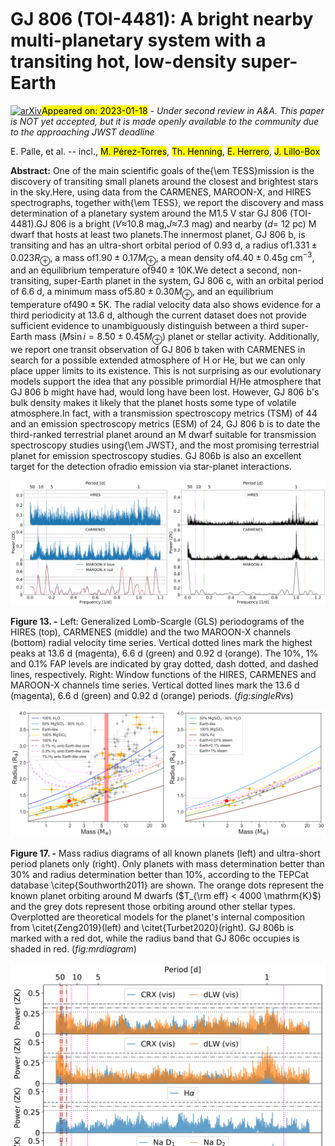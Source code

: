 <div class="macros" style="visibility:hidden;">
$\newcommand{\ensuremath}{}$
$\newcommand{\xspace}{}$
$\newcommand{\object}[1]{\texttt{#1}}$
$\newcommand{\farcs}{{.}''}$
$\newcommand{\farcm}{{.}'}$
$\newcommand{\arcsec}{''}$
$\newcommand{\arcmin}{'}$
$\newcommand{\ion}[2]{#1#2}$
$\newcommand{\textsc}[1]{\textrm{#1}}$
$\newcommand{\hl}[1]{\textrm{#1}}$
$\newcommand{\tstar}{GJ~806\xspace}$
$\newcommand{\tplanet}{GJ~806 b\xspace}$
$\newcommand{\pytransit}{\textsc{PyTransit}\xspace}$
$\newcommand{\ldtk}{\textsc{LDTk}\xspace}$
$\newcommand{\lh}{\ensuremath{\ell}}$
$\newcommand{\llh}{\ensuremath{\ln P}}$
$\newcommand{\iid}{i.i.d.\xspace}$
$\newcommand{\pvec}{\ensuremath{\boldsymbol{\theta}}\xspace}$
$\newcommand{\covmat}{\emth{\boldsymbol{\Sigma}}}$
$\newcommand{\cmat}{\ensuremath{\mathbf{K}}\xspace}$
$\newcommand{\flux}{\ensuremath{\mathbf{f}}\xspace}$
$\newcommand{\gcm}{\emth{\mathrm{g cm^{-3}}}}$
$\newcommand{\smass}{\emth{\mathrm{M_\star}}}$
$\newcommand{\srad}{\emth{\mathrm{R_\star}}}$
$\newcommand{\pmass}{\emth{\mathrm{M_P}}}$
$\newcommand{\prad}{\emth{\mathrm{R_P}}}$
$\newcommand{\rptrue}{\ensuremath{r_\mathrm{p,true}}\xspace}$
$\newcommand{\ktrue}{\ensuremath{k_\mathrm{true}}\xspace}$
$\newcommand{\kapp}{\ensuremath{k_\mathrm{app}}\xspace}$
$\newcommand{\teff}{\ensuremath{T_\mathrm{eff}}\xspace}$
$\newcommand{\teffh}{\ensuremath{T_\mathrm{eff,H}}\xspace}$
$\newcommand{\teffc}{\ensuremath{T_\mathrm{eff,C}}\xspace}$
$\newcommand{\pzep}{\ensuremath{t_\mathrm{0}}\xspace}$
$\newcommand{\pper}{\ensuremath{p}\xspace}$
$\newcommand{\prho}{\ensuremath{\rho_\star}\xspace}$
$\newcommand{\pimp}{\ensuremath{b}\xspace}$
$\newcommand{\psma}{\ensuremath{a}\xspace}$
$\newcommand{\pcref}{\ensuremath{c}\xspace}$
$\newcommand{\para}{\ensuremath{k_\mathrm{app}}\xspace}$
$\newcommand{\ptra}{\ensuremath{k_\mathrm{true}}\xspace}$
$\newcommand{\mjup}{\ensuremath{M_\mathrm{Jup}}\xspace}$
$\newcommand{\rjup}{\ensuremath{R_\mathrm{Jup}}\xspace}$
$\newcommand{\george}{\textsc{George}\xspace}$
$\newcommand{\ud}{\ensuremath{\mathrm{d}\xspace}}$
$\newcommand{\plato}{\textit{PLATO}\xspace}$
$\newcommand{\tess}{\textit{TESS}\xspace}$
$\newcommand{\corot}{\textit{CoRoT}\xspace}$
$\newcommand{\kepler}{\textit{Kepler}\xspace}$
$\newcommand{\ktwo}{\textit{K2}\xspace}$
$\newcommand{\tmodel}{\ensuremath{\mathcal{T}}\xspace}$
$\newcommand{\UP}[1]{\ensuremath{\mathcal{U}(#1)}\xspace}$
$\newcommand{\NP}[1]{\ensuremath{\mathcal{N}(#1)}\xspace}$
$\newcommand{\emth}[1]{\ensuremath{#1}\xspace}$
$\newcommand{\mlp}[1]{\textcolor{red}{#1}}$
$\newcommand{\mlpd}[2]{\sout{#1} \textcolor{red}{#2}}$
$\newcommand{\ikoma}{\textcolor{red}}$
$\newcommand{\ajm}[1]{\textcolor{green}{#1}}$
$\newcommand{\Msun}{\hbox{M_{\odot}}}$
$\newcommand{\Rsun}{\hbox{R_{\odot}}}$
$\newcommand{\Mjup}{\hbox{M_{\rm Jup}}}$
$\newcommand{\Rjup}{\hbox{R_{\rm Jup}}}$
$\newcommand{\Mearth}{\hbox{M_{\oplus}}}$
$\newcommand{\Rearth}{\hbox{R_{\oplus}}}$
$\newcommand{\Mnep}{\hbox{M_{\rm Nep}}}$
$\newcommand{\hd20}{HD~209458 b}$
$\newcommand{\gj34}{GJ~3470 b}$
$\newcommand{\hat11}{HAT-P-11 b}$
$\newcommand{\hep}{He^{+}}$
$\newcommand{\hes}{He~(1^{1}S)}$
$\newcommand{\het}{He~(2^{3}S)}$
$\newcommand{\mlr}{\dot M}$
$\newcommand{\lya}{Ly\alpha}$
$\newcommand{\earth}{\oplus}$
$\newcommand{\halpha}{H\alpha }$
$\newcommand{\gs}{g s^{-1}}$
$\newcommand{\kms}{km s^{-1}}$
$\newcommand{\rp}{R_{\rm P}}$</div>

<div class="macros" style="visibility:hidden;">
$\newcommand{$\ensuremath$}{}$
$\newcommand{$\xspace$}{}$
$\newcommand{$\object$}[1]{\texttt{#1}}$
$\newcommand{$\farcs$}{{.}''}$
$\newcommand{$\farcm$}{{.}'}$
$\newcommand{$\arcsec$}{''}$
$\newcommand{$\arcmin$}{'}$
$\newcommand{$\ion$}[2]{#1#2}$
$\newcommand{$\textsc$}[1]{\textrm{#1}}$
$\newcommand{$\hl$}[1]{\textrm{#1}}$
$\newcommand{$\tstar$}{GJ~806$\xspace$}$
$\newcommand{$\tplanet$}{GJ~806 b$\xspace$}$
$\newcommand{$\pytransit$}{$\textsc${PyTransit}$\xspace$}$
$\newcommand{$\ldtk$}{$\textsc${LDTk}$\xspace$}$
$\newcommand{$\lh$}{$\ensuremath${\ell}}$
$\newcommand{$\llh$}{$\ensuremath${\ln P}}$
$\newcommand{$\iid$}{i.i.d.$\xspace$}$
$\newcommand{$\pvec$}{$\ensuremath${\boldsymbol{\theta}}$\xspace$}$
$\newcommand{$\covmat$}{$\emth${\boldsymbol{\Sigma}}}$
$\newcommand{$\cmat$}{$\ensuremath${\mathbf{K}}$\xspace$}$
$\newcommand{$\flux$}{$\ensuremath${\mathbf{f}}$\xspace$}$
$\newcommand{$\gcm$}{$\emth${\mathrm{g cm^{-3}}}}$
$\newcommand{$\smass$}{$\emth${\mathrm{M_\star}}}$
$\newcommand{$\srad$}{$\emth${\mathrm{R_\star}}}$
$\newcommand{$\pmass$}{$\emth${\mathrm{M_P}}}$
$\newcommand{$\prad$}{$\emth${\mathrm{R_P}}}$
$\newcommand{$\rptrue$}{$\ensuremath${r_\mathrm{p,true}}$\xspace$}$
$\newcommand{$\ktrue$}{$\ensuremath${k_\mathrm{true}}$\xspace$}$
$\newcommand{$\kapp$}{$\ensuremath${k_\mathrm{app}}$\xspace$}$
$\newcommand{$\teff$}{$\ensuremath${T_\mathrm{eff}}$\xspace$}$
$\newcommand{$\teff$h}{$\ensuremath${T_\mathrm{eff,H}}$\xspace$}$
$\newcommand{$\teff$c}{$\ensuremath${T_\mathrm{eff,C}}$\xspace$}$
$\newcommand{$\pzep$}{$\ensuremath${t_\mathrm{0}}$\xspace$}$
$\newcommand{$\pper$}{$\ensuremath${p}$\xspace$}$
$\newcommand{$\prho$}{$\ensuremath${\rho_\star}$\xspace$}$
$\newcommand{$\pimp$}{$\ensuremath${b}$\xspace$}$
$\newcommand{$\psma$}{$\ensuremath${a}$\xspace$}$
$\newcommand{$\pcref$}{$\ensuremath${c}$\xspace$}$
$\newcommand{$\para$}{$\ensuremath${k_\mathrm{app}}$\xspace$}$
$\newcommand{$\ptra$}{$\ensuremath${k_\mathrm{true}}$\xspace$}$
$\newcommand{$\mjup$}{$\ensuremath${M_\mathrm{Jup}}$\xspace$}$
$\newcommand{$\rjup$}{$\ensuremath${R_\mathrm{Jup}}$\xspace$}$
$\newcommand{$\george$}{$\textsc${George}$\xspace$}$
$\newcommand{$\ud$}{$\ensuremath${\mathrm{d}$\xspace$}}$
$\newcommand{$\plato$}{\textit{PLATO}$\xspace$}$
$\newcommand{$\tess$}{\textit{TESS}$\xspace$}$
$\newcommand{$\corot$}{\textit{CoRoT}$\xspace$}$
$\newcommand{$\kepler$}{\textit{Kepler}$\xspace$}$
$\newcommand{$\ktwo$}{\textit{K2}$\xspace$}$
$\newcommand{$\tmodel$}{$\ensuremath${\mathcal{T}}$\xspace$}$
$\newcommand{$\UP$}[1]{$\ensuremath${\mathcal{U}(#1)}$\xspace$}$
$\newcommand{$\NP$}[1]{$\ensuremath${\mathcal{N}(#1)}$\xspace$}$
$\newcommand{$\emth$}[1]{$\ensuremath${#1}$\xspace$}$
$\newcommand{$\mlp$}[1]{\textcolor{red}{#1}}$
$\newcommand{$\mlp$d}[2]{\sout{#1} \textcolor{red}{#2}}$
$\newcommand{$\ikoma$}{\textcolor{red}}$
$\newcommand{$\ajm$}[1]{\textcolor{green}{#1}}$
$\newcommand{$\Msun$}{\hbox{M_{\odot}}}$
$\newcommand{$\Rsun$}{\hbox{R_{\odot}}}$
$\newcommand{$\Mjup$}{\hbox{M_{\rm Jup}}}$
$\newcommand{$\Rjup$}{\hbox{R_{\rm Jup}}}$
$\newcommand{$\Mearth$}{\hbox{M_{\oplus}}}$
$\newcommand{$\Rearth$}{\hbox{R_{\oplus}}}$
$\newcommand{$\Mnep$}{\hbox{M_{\rm Nep}}}$
$\newcommand{$\hd$20}{HD~209458 b}$
$\newcommand{$\gj$34}{GJ~3470 b}$
$\newcommand{$\hat$11}{HAT-P-11 b}$
$\newcommand{$\hep$}{He^{+}}$
$\newcommand{$\hes$}{He~(1^{1}S)}$
$\newcommand{$\het$}{He~(2^{3}S)}$
$\newcommand{$\mlr$}{\dot M}$
$\newcommand{$\lya$}{Ly\alpha}$
$\newcommand{$\earth$}{\oplus}$
$\newcommand{$\halpha$}{H\alpha }$
$\newcommand{$\gs$}{g s^{-1}}$
$\newcommand{$\kms$}{km s^{-1}}$
$\newcommand{$\rp$}{R_{\rm P}}$</div>



<div id="title">

# GJ 806 (TOI-4481): A bright nearby multi-planetary system with a transiting hot, low-density super-Earth

</div>
<div id="comments">

[![arXiv](https://img.shields.io/badge/arXiv-2301.06873-b31b1b.svg)](https://arxiv.org/abs/2301.06873)<mark>Appeared on: 2023-01-18</mark> - _Under second review in A&A. This paper is NOT yet accepted, but it is made openly available to the community due to the approaching JWST deadline_

</div>
<div id="authors">

E. Palle, et al. -- incl., <mark><mark>M. Pérez-Torres</mark></mark>, <mark><mark>Th. Henning</mark></mark>, <mark><mark>E. Herrero</mark></mark>, <mark><mark>J. Lillo-Box</mark></mark>

</div>
<div id="abstract">

**Abstract:** One of the main scientific goals of the{\em TESS}mission is the discovery of transiting small planets around the closest and brightest stars in the sky.Here, using data from the CARMENES, MAROON-X, and HIRES spectrographs, together with{\em TESS}, we report the discovery and mass determination of a planetary system around the M1.5 V star GJ 806 (TOI-4481).GJ 806 is a bright ($V \approx$10.8 mag,$J \approx$7.3 mag) and nearby ($d$= 12 pc) M dwarf that hosts at least two planets.The innermost planet, GJ 806 b, is transiting and has an ultra-short orbital period of 0.93 d, a radius of$1.331\pm0.023 R_{\oplus}$, a mass of$1.90\pm 0.17 M_{\oplus}$, a mean density of$4.40 \pm 0.45$g cm$^{-3}$, and an equilibrium temperature of$940 \pm 10$K.We detect a second, non-transiting, super-Earth planet in the system, GJ 806 c, with an orbital period of 6.6 d, a minimum mass of$5.80 \pm 0.30 M_{\oplus}$, and an equilibrium temperature of$490 \pm 5$K. The radial velocity data also shows evidence for a third periodicity at 13.6 d, although the current dataset does not provide sufficient evidence to unambiguously distinguish between a third super-Earth mass ($M \sin i = 8.50\pm 0.45 M_{\oplus}$) planet or stellar activity. Additionally, we report one transit observation of GJ 806 b taken with CARMENES in search for a possible extended atmosphere of H or He, but we can only place upper limits to its existence. This is not surprising as our evolutionary models support the idea that any possible primordial H/He atmosphere that GJ 806 b might have had, would long have been lost. However, GJ 806 b's bulk density makes it likely that the planet hosts some type of volatile atmosphere.In fact, with a transmission spectroscopy metrics (TSM) of 44 and an emission spectroscopy metrics (ESM) of 24, GJ 806 b is to date the third-ranked terrestrial planet around an M dwarf suitable for transmission spectroscopy studies using{\em JWST}, and the most promising terrestrial planet for emission spectroscopy studies. GJ 806b is also an excellent target for the detection ofradio emission via star-planet interactions.

</div>

<div id="div_fig1">

<img src="tmp_2301.06873/./figures/GLS_Instruments_referee.png" alt="Fig13.1" width="50%"/><img src="tmp_2301.06873/./figures/WF_Instruments_referee.png" alt="Fig13.2" width="50%"/>

**Figure 13. -** Left: Generalized Lomb-Scargle (GLS) periodograms of the HIRES (top), CARMENES (middle) and the two MAROON-X channels (bottom) radial velocity time series. Vertical dotted lines mark the highest peaks at 13.6 d (magenta), 6.6 d (green) and 0.92 d (orange). The 10\%, 1\% and 0.1\% FAP levels are indicated by gray dotted, dash dotted, and dashed lines, respectively. Right: Window functions of the HIRES, CARMENES and MAROON-X channels time series. Vertical dotted lines mark the 13.6 d (magenta), 6.6 d (green) and 0.92 d (orange) periods.   (*fig:singleRvs*)

</div>
<div id="div_fig2">

<img src="tmp_2301.06873/./figures/plot_mr.png" alt="Fig17.1" width="50%"/><img src="tmp_2301.06873/./figures/plot_mr_turbet_v2.png" alt="Fig17.2" width="50%"/>

**Figure 17. -** Mass radius diagrams of all known planets (left) and ultra-short period planets only (right). Only planets with mass determination better than 30\% and radius determination better than 10\%, according to the TEPCat database \citep{Southworth2011} are shown. The orange dots represent the known planet orbiting around M dwarfs  ($T_{\rm eff} < 4000 \mathrm{K}$) and the grey dots represent those orbiting around other stellar types.
Overplotted are theoretical models for the planet's internal composition from \citet{Zeng2019}(left) and \citet{Turbet2020}(right). GJ 806b is marked with a red dot, while the radius band that GJ 806c occupies is shaded in red.
 (*fig:mrdiagram*)

</div>
<div id="div_fig3">

<img src="tmp_2301.06873/./figures/ACTIVITY_Desembre.png" alt="Fig2" width="100%"/>

**Figure 2. -** Generalized Lomb-Scargle (GLS) periodograms of the activity indices derived from \texttt{SERVAL} for the CARMENES data. In all panels, the broken magenta lines indicate the planetary periodicities of 0.96, 6.6 and 13.6 days, and the broken red lines mark the 19.9, 34.6 and 48.1 day possible rotation periods discussed here. In the top two panels, the GLS for the CRX and dLW indices, are given independently for the visible and infrared channel spectra. The 10\%, 1\% and 0.1\% FAP levels are indicated by gray dotted, dash dotted, and dashed horizontal lines, respectively. (*fig:actindex*)

</div>